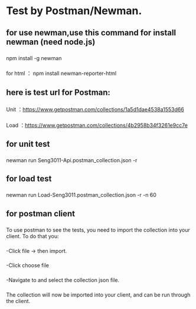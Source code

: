 Test by Postman/Newman.
=================================== 
for use newman,use this command for install newman (need node.js)
-----------------------------------------------------------------
###
npm install -g newman
###
for html ： npm install newman-reporter-html
###
here is test url for Postman:
-----------------------------------
###
Unit ：https://www.getpostman.com/collections/1a5d1dae4538a1553d66
###
Load ：https://www.getpostman.com/collections/4b2958b34f3261e9cc7e
###
for unit test
--------------
###
newman run Seng3011-Api.postman_collection.json -r
###
for load test
--------------
###
newman run Load-Seng3011.postman_collection.json -r -n 60
###
for postman client
--------------------
###
To use postman to see the tests, you need to import the collection into your client. To do that you:
###
-Click file -> then import.
###
-Click choose file
###
-Navigate to and select the collection json file.
###
The collection will now be imported into your client, and can be run through the client.
###
